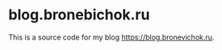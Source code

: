 blog.bronebichok.ru
=================

This is a source code for my blog https://blog.bronevichok.ru.
